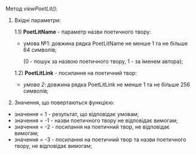 Метод *viewPoetLit()*:
1. Вхідні параметри:

   1.1)  **PoetLitName** - параметр назви поетичного твору:
   - умова №1: довжина рядка PoetLitName не менше 1 та не більше 64 символів;
   
        (0 - пошук за назвою поетичного твору, 1 - за іменем автора);
   
   1.2)  **PoetLitLink** - посилання на поетичний твор:
   - *умова 2*: довжина рядка PoetLitLink не менше 1 та не більше 256 символів;
   
2. Значення, що повертаються функцією:
- значення = 1 - результат, що відповідає умовам;
- значення = -1 - назви поетичного твору не відповідає вимогам;
- значення = -2 - посилання на поетичний твор, не відповідає вимогам;
- значення = -3 - посилання на поетичний твор та назви поетичного твору, не відповідає вимогам;
